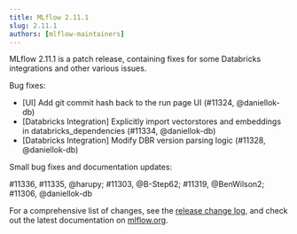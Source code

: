 ```yaml
---
title: MLflow 2.11.1
slug: 2.11.1
authors: [mlflow-maintainers]
---
```


MLflow 2.11.1 is a patch release, containing fixes for some Databricks integrations and other various issues.

Bug fixes:

- [UI] Add git commit hash back to the run page UI (#11324, @daniellok-db)
- [Databricks Integration] Explicitly import vectorstores and embeddings in databricks_dependencies (#11334, @daniellok-db)
- [Databricks Integration] Modify DBR version parsing logic (#11328, @daniellok-db)

Small bug fixes and documentation updates:

#11336, #11335, @harupy; #11303, @B-Step62; #11319, @BenWilson2; #11306, @daniellok-db

For a comprehensive list of changes, see the [release change log](https://github.com/mlflow/mlflow/releases/tag/v2.11.1), and check out the latest documentation on [mlflow.org](http://mlflow.org/).

